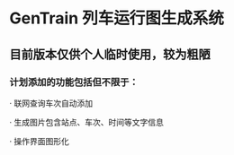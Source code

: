 # GenTrain 列车运行图生成系统

## 目前版本仅供个人临时使用，较为粗陋

### 计划添加的功能包括但不限于：

· 联网查询车次自动添加

· 生成图片包含站点、车次、时间等文字信息

· 操作界面图形化
